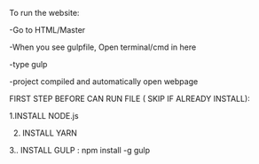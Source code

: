 To run the website:

-Go to HTML/Master

-When you see gulpfile,     Open terminal/cmd in here 

-type   gulp

-project compiled and automatically open webpage



FIRST STEP BEFORE CAN RUN FILE ( SKIP IF ALREADY INSTALL):

1.INSTALL NODE.js


2. INSTALL YARN

   
3.. INSTALL GULP   :    npm install -g gulp
